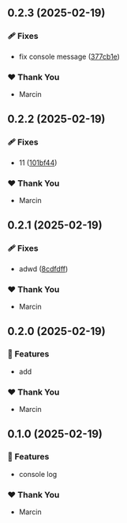 ## 0.2.3 (2025-02-19)

### 🩹 Fixes

- fix console message ([377cb1e](https://github.com/marucjmar/test-release/commit/377cb1e))

### ❤️ Thank You

- Marcin

## 0.2.2 (2025-02-19)

### 🩹 Fixes

- 11 ([101bf44](https://github.com/marucjmar/test-release/commit/101bf44))

### ❤️ Thank You

- Marcin

## 0.2.1 (2025-02-19)

### 🩹 Fixes

- adwd ([8cdfdff](https://github.com/marucjmar/test-release/commit/8cdfdff))

### ❤️ Thank You

- Marcin

## 0.2.0 (2025-02-19)

### 🚀 Features

- add

### ❤️ Thank You

- Marcin

## 0.1.0 (2025-02-19)

### 🚀 Features

- console log

### ❤️ Thank You

- Marcin